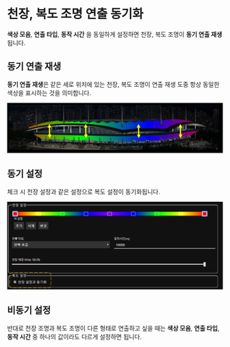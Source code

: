 # 천장, 복도 조명 연출 동기화
**색상 모음**, **연출 타입**, **동작 시간** 을 동일하게 설정하면 천장, 복도 조명이 **동기 연출 재생**됩니다.

## 동기 연출 재생
**동기 연출 재생**은 같은 세로 위치에 있는 천장, 복도 조명이 연출 재생 도중 항상 동일한 색상을 표시하는 것을 의미합니다.

![동기 연출 재생](../../image/set/sync.jpg)

## 동기 설정
체크 시 천장 설정과 같은 설정으로 복도 설정이 동기화됩니다.

![천장 설정 동기화](../../image/set/천장설정동기화.png)

## 비동기 설정
반대로 천장 조명과 복도 조명이 다른 형태로 연출하고 싶을 때는 **색상 모음**, **연출 타입**, **동작 시간** 중 하나의 값이라도 다르게 설정하면 됩니다.
